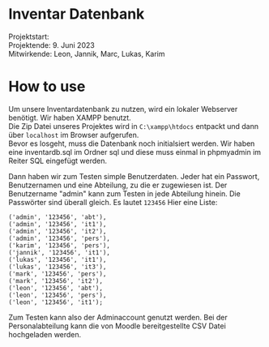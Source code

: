 # Inventar Datenbank
Projektstart:    
Projektende: 9. Juni 2023     
Mitwirkende: Leon, Jannik, Marc, Lukas, Karim    

# How to use
Um unsere Inventardatenbank zu nutzen, wird ein lokaler Webserver benötigt. Wir haben XAMPP benutzt.  
Die Zip Datei unseres Projektes wird in `C:\xampp\htdocs` entpackt und dann über `localhost` im Browser aufgerufen.  
Bevor es losgeht, muss die Datenbank noch initialsiert werden. Wir haben eine inventardb.sql im Ordner sql und diese 
muss einmal in phpmyadmin im Reiter SQL eingefügt werden.   
   
Dann haben wir zum Testen simple Benutzerdaten. Jeder hat ein Passwort, Benutzernamen und eine Abteilung, 
zu die er zugewiesen ist. Der Benutzername "admin" kann zum Testen in jede Abteilung hinein. 
Die Passwörter sind überall gleich. Es lautet `123456`
Hier eine Liste:

```
('admin', '123456', 'abt'),
('admin', '123456', 'it1'),
('admin', '123456', 'it2'),
('admin', '123456', 'pers'),
('karim', '123456', 'pers'),
('jannik', '123456', 'it1'),
('lukas', '123456', 'it1'),
('lukas', '123456', 'it3'),
('mark', '123456', 'pers'),
('mark', '123456', 'it2'),
('leon', '123456', 'abt'),
('leon', '123456', 'pers'),
('leon', '123456', 'it1');
```

Zum Testen kann also der Adminaccount genutzt werden. Bei der Personalabteilung kann die von Moodle 
bereitgestellte CSV Datei hochgeladen werden.   





